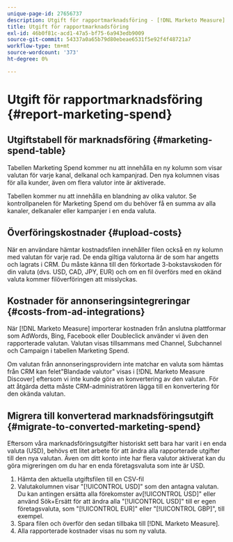 ```yaml
---
unique-page-id: 27656737
description: Utgift för rapportmarknadsföring - [!DNL Marketo Measure] - Produktdokumentation
title: Utgift för rapportmarknadsföring
exl-id: 46b0f81c-acd1-47a5-bf75-6a943edb9009
source-git-commit: 54337a0a65b79d80ebeae6531f5e92f4f48721a7
workflow-type: tm+mt
source-wordcount: '373'
ht-degree: 0%

---
```


# Utgift för rapportmarknadsföring {#report-marketing-spend}

## Utgiftstabell för marknadsföring {#marketing-spend-table}

Tabellen Marketing Spend kommer nu att innehålla en ny kolumn som visar valutan för varje kanal, delkanal och kampanjrad. Den nya kolumnen visas för alla kunder, även om flera valutor inte är aktiverade.

Tabellen kommer nu att innehålla en blandning av olika valutor. Se kontrollpanelen för Marketing Spend om du behöver få en summa av alla kanaler, delkanaler eller kampanjer i en enda valuta.

## Överföringskostnader {#upload-costs}

När en användare hämtar kostnadsfilen innehåller filen också en ny kolumn med valutan för varje rad. De enda giltiga valutorna är de som har angetts och lagrats i CRM. Du måste känna till den förkortade 3-bokstavskoden för din valuta (dvs. USD, CAD, JPY, EUR) och om en fil överförs med en okänd valuta kommer filöverföringen att misslyckas.

## Kostnader för annonseringsintegreringar {#costs-from-ad-integrations}

När [!DNL Marketo Measure] importerar kostnaden från anslutna plattformar som AdWords, Bing, Facebook eller Doubleclick använder vi även den rapporterade valutan. Valutan visas tillsammans med Channel, Subchannel och Campaign i tabellen Marketing Spend.

Om valutan från annonseringsprovidern inte matchar en valuta som hämtas från CRM kan felet&quot;Blandade valutor&quot; visas i [!DNL Marketo Measure Discover] eftersom vi inte kunde göra en konvertering av den valutan. För att åtgärda detta måste CRM-administratören lägga till en konvertering för den okända valutan.

## Migrera till konverterad marknadsföringsutgift {#migrate-to-converted-marketing-spend}

Eftersom våra marknadsföringsutgifter historiskt sett bara har varit i en enda valuta (USD), behövs ett litet arbete för att ändra alla rapporterade utgifter till den nya valutan. Även om ditt konto inte har flera valutor aktiverat kan du göra migreringen om du har en enda företagsvaluta som inte är USD.

1. Hämta den aktuella utgiftsfilen till en CSV-fil
1. Valutakolumnen visar &quot;[!UICONTROL USD]&quot; som den antagna valutan. Du kan antingen ersätta alla förekomster av[!UICONTROL USD]&quot; eller använd Sök+Ersätt för att ändra alla &quot;[!UICONTROL USD]&quot; till er egen företagsvaluta, som &quot;[!UICONTROL EUR]&quot; eller &quot;[!UICONTROL GBP]&quot;, till exempel.
1. Spara filen och överför den sedan tillbaka till [!DNL Marketo Measure].
1. Alla rapporterade kostnader visas nu som ny valuta.
